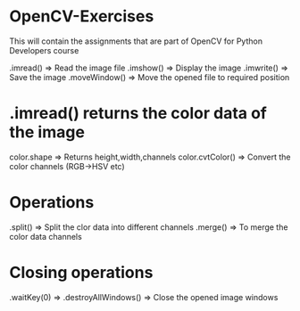 # OpenCV-Exercises
This will contain the assignments that are part of OpenCV for Python Developers course

.imread() => Read the image file
.imshow() => Display the image
.imwrite() => Save the image
.moveWindow() => Move the opened file to required position

# .imread() returns the color data of the image
color.shape => Returns height,width,channels
color.cvtColor() => Convert the color channels (RGB->HSV etc)


# Operations
.split() => Split the clor data into different channels
.merge() => To merge the color data channels

# Closing operations
.waitKey(0) =>
.destroyAllWindows() => Close the opened image windows
